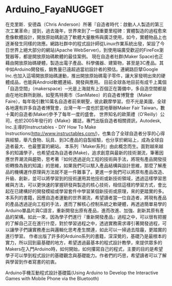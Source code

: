 # Arduino_FayaNUGGET
在克里斯．安德森（Chris Anderson）所著『自造者時代：啟動人人製造的第三次工業革命』提到，過去幾年，世界來到了一個重要里程碑：實體製造的過程愈來愈像軟體設計，開放原始碼創造了軟體大量散佈與廣泛使用，如今，實體物品上也逐漸發生同樣的效應。網路社群中的程式設計師從Linux作業系統出發，架設了今日世界上絕大部分的網站(Apache WebServer)，到使用端廣受歡迎的FireFox瀏覽器等，都是開放原始碼軟體的最佳案例。
現在自造者社群(Maker Space)也正藉由開放原始碼硬體，製造出電子產品、科學儀器、建築物，甚至是3C產品。其中如Arduino開發板，銷售量已遠超過當初設計者的預估。連網路巨擘Google Inc.也加入這場開放原始碼運動，推出開放原始碼電子零件，讓大家發明出來的硬體成品，也能與Android軟體連結、開發與應用。
目前全球各地目前有成千上萬個「自造空間」（makerspace）─光是上海就有上百個正在籌備中，多自造空間都是由在地社群所創辦。如聖馬特奧市（SanMateo）的自造者博覽會（Maker Faire），每年吸引數10萬名自造者前來朝聖，彼此觀摩學習。但不光是美國，全球各地還有許多自造者博覽會，台灣一年一度也於當地舉辦Maker Fair Taiwan，數十萬的自造者(Maker)參予了每年一度的盛會。
世界知名的歐萊禮（O'Reilly）公司，也於2005年發行的《Make》雜誌，專門出版自造者相關資訊，Autodesk, Inc.主導的Instructables - DIY How To Make Instructions(http://www.instructables.com/)，也集合了全球自造者分享的心得與經驗，舉凡食物、玩具、到3C產品的自製經驗，也分享於網站上，成為全球自造者最大、也最豐富的網站。
本系列『Maker系列』由此概念而生。面對越來越多的知識學子，也希望成為自造者(Make)，追求創意與最新的技術潮流，筆著因應世界潮流與趨勢，思考著『如何透過逆向工程的技術與手法，將現有產品開發技術轉換為我的知識』的思維，如果我們可以駭入產品結構與設計思維，那麼了解產品的機構運作原理與方法就不是一件難事了。更進一步我們可以將原有產品改造、升級、創新，並可以將學習到的技術運用其他技術或新技術領域，透過這樣學習思維與方法，可以更快速的掌握研發與製造的核心技術，相信這樣的學習方式，會比起在已建構好的開發模組或學習套件中學習某個新技術或原理，來的更踏實的多。
本系列的書籍，因應自造者運動的世界潮流，希望讀者當一位自造者，將現有產品的產品透過逆向工程的手法，進而了解核心控制系統之軟硬體，再透過簡單易學的Arduino單晶片與C語言，重新開發出原有產品，進而改進、加強、創新其原有產品的架構。如此一來，因為學子們進行『重新開發產品』過程之中，可以很有把握的了解自己正在進行什麼，對於學習過程之中，透過實務需求導引著開發過程，可以讓學子們讓實務產出與邏輯化思考產生關連，如此可以一掃過去陰霾，更踏實的進行學習。
作者出版了許多的Arduino系列的書籍，深深覺的，基礎乃是最根本的實力，所以回到最基礎的地方，希望透過最基本的程式設計教學，來提供眾多的Makers在入門Arduino時，如何開始，如何攥寫自己的程式，主要的目的是希望學子可以學到程式設計的基礎觀念與基礎能力。作者們的巧思，希望讀者可以了解與學習到作者寫書的初衷。

Arduino手機互動程式設計基礎篇(Using Arduino to Develop the Interactive Games with Mobile Phone via the Bluetooth)
